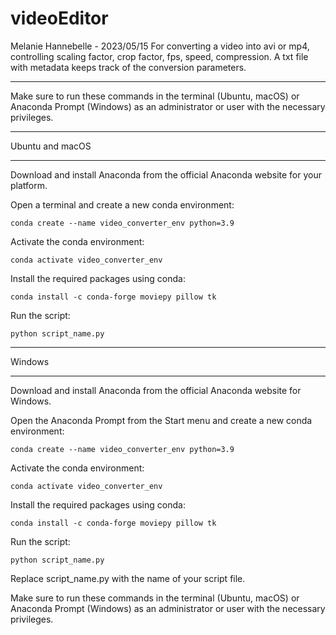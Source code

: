 # videoEditor
Melanie Hannebelle - 2023/05/15
For converting a video into avi or mp4, controlling scaling factor, crop factor, fps, speed, compression.
A txt file with metadata keeps track of the conversion parameters. 

***
Make sure to run these commands in the terminal (Ubuntu, macOS) or Anaconda Prompt (Windows) as an administrator or user with the necessary privileges.


***
Ubuntu and macOS
***

Download and install Anaconda from the official Anaconda website for your platform.

Open a terminal and create a new conda environment:

	conda create --name video_converter_env python=3.9

Activate the conda environment:

	conda activate video_converter_env

Install the required packages using conda:

	conda install -c conda-forge moviepy pillow tk

Run the script:

    python script_name.py

***
Windows
***

Download and install Anaconda from the official Anaconda website for Windows.

Open the Anaconda Prompt from the Start menu and create a new conda environment:

	conda create --name video_converter_env python=3.9

Activate the conda environment:

	conda activate video_converter_env

Install the required packages using conda:

	conda install -c conda-forge moviepy pillow tk

Run the script:

    python script_name.py

Replace script_name.py with the name of your script file. 

Make sure to run these commands in the terminal (Ubuntu, macOS) or Anaconda Prompt (Windows) as an administrator or user with the necessary privileges.

 
